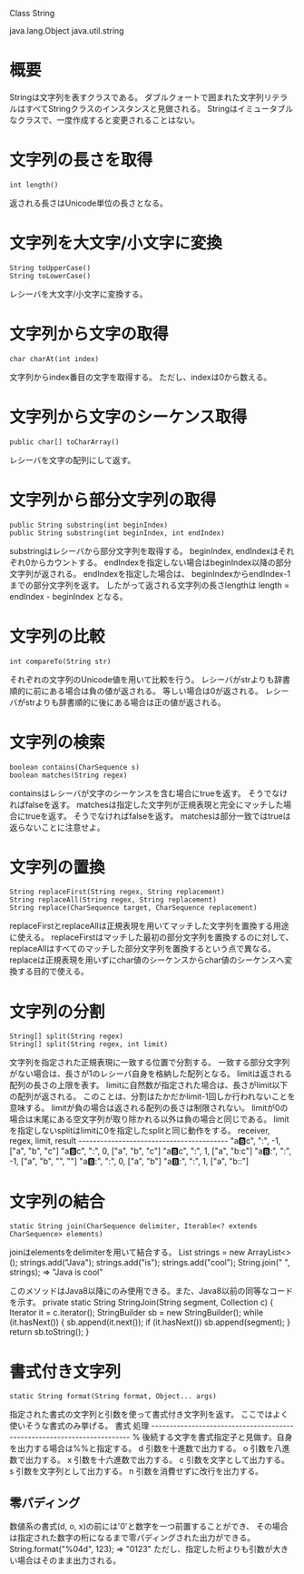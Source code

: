 Class String

java.lang.Object
  java.util.string

# 概要
Stringは文字列を表すクラスである。
ダブルクォートで囲まれた文字列リテラルはすべてStringクラスのインスタンスと見做される。
Stringはイミュータブルなクラスで、一度作成すると変更されることはない。

# 文字列の長さを取得
    int length()
返される長さはUnicode単位の長さとなる。

# 文字列を大文字/小文字に変換
    String toUpperCase()
    String toLowerCase()
レシーバを大文字/小文字に変換する。

# 文字列から文字の取得
    char charAt(int index)
文字列からindex番目の文字を取得する。
ただし、indexは0から数える。

# 文字列から文字のシーケンス取得
    public char[] toCharArray()
レシーバを文字の配列にして返す。

# 文字列から部分文字列の取得
    public String substring(int beginIndex)
    public String substring(int beginIndex, int endIndex)
substringはレシーバから部分文字列を取得する。
beginIndex, endIndexはそれぞれ0からカウントする。
endIndexを指定しない場合はbeginIndex以降の部分文字列が返される。
endIndexを指定した場合は、
beginIndexからendIndex-1までの部分文字列を返す。
したがって返される文字列の長さlengthは
length = endIndex - beginIndex
となる。

# 文字列の比較
    int compareTo(String str)
それぞれの文字列のUnicode値を用いて比較を行う。
レシーバがstrよりも辞書順的に前にある場合は負の値が返される。
等しい場合は0が返される。
レシーバがstrよりも辞書順的に後にある場合は正の値が返される。

# 文字列の検索
    boolean contains(CharSequence s)
    boolean matches(String regex)
containsはレシーバが文字のシーケンスを含む場合にtrueを返す。
そうでなければfalseを返す。
matchesは指定した文字列が正規表現と完全にマッチした場合にtrueを返す。
そうでなければfalseを返す。
matchesは部分一致ではtrueは返らないことに注意せよ。

# 文字列の置換
    String replaceFirst(String regex, String replacement)
    String replaceAll(String regex, String replacement)
    String replace(CharSequence target, CharSequence replacement)
replaceFirstとreplaceAllは正規表現を用いてマッチした文字列を置換する用途に使える。
replaceFirstはマッチした最初の部分文字列を置換するのに対して、
replaceAllはすべてのマッチした部分文字列を置換するという点で異なる。
replaceは正規表現を用いずにchar値のシーケンスからchar値のシーケンスへ変換する目的で使える。

# 文字列の分割
    String[] split(String regex)
    String[] split(String regex, int limit)
文字列を指定された正規表現に一致する位置で分割する。
一致する部分文字列がない場合は、長さが1のレシーバ自身を格納した配列となる。
limitは返される配列の長さの上限を表す。
limitに自然数が指定された場合は、長さがlimit以下の配列が返される。
このことは、分割はたかだかlimit-1回しか行われないことを意味する。
limitが負の場合は返される配列の長さは制限されない。
limitが0の場合は末尾にある空文字列が取り除かれる以外は負の場合と同じである。
limitを指定しないsplitはlimitに0を指定したsplitと同じ動作をする。
    receiver, regex, limit, result
    -----------------------------------------
    "a:b:c",  ":",   -1,   ["a", "b", "c"]
    "a:b:c",  ":",    0,   ["a", "b", "c"]
    "a:b:c",  ":",    1,   ["a", "b:c"]
    "a:b::",  ":",   -1,   ["a", "b", "", ""]
    "a:b::",  ":",    0,   ["a", "b"]
    "a:b::",  ":",    1,   ["a", "b::"]

# 文字列の結合
    static String join(CharSequence delimiter, Iterable<? extends CharSequence> elements)
joinはelementsをdelimiterを用いて結合する。
    List<String> strings = new ArrayList<>();
    strings.add("Java");
    strings.add("is");
    strings.add("cool");
    String.join(" ", strings);
    => "Java is cool"

このメソッドはJava8以降にのみ使用できる。また、Java8以前の同等なコードを示す。
  private static String StringJoin(String segment, Collection<String> c) {
    Iterator<String> it = c.iterator();
    StringBuilder sb = new StringBuilder();
    while (it.hasNext()) {
      sb.append(it.next());
      if (it.hasNext()) sb.append(segment);
    }
    return sb.toString();
  }

# 書式付き文字列
    static String format(String format, Object... args)
指定された書式の文字列と引数を使って書式付き文字列を返す。
ここではよく使いそうな書式のみ挙げる。
    書式  処理
    ------------------------------------------------------------------------
    %     後続する文字を書式指定子と見做す。自身を出力する場合は%%と指定する。
    d     引数を十進数で出力する。
    o     引数を八進数で出力する。
    x     引数を十六進数で出力する。
    c     引数を文字として出力する。
    s     引数を文字列として出力する。
    n     引数を消費せずに改行を出力する。
## 零パディング
数値系の書式(d, o, x)の前には'0'と数字を一つ前置することができ、
その場合は指定された数字の桁になるまで零パディングされた出力ができる。
    String.format("%04d", 123);
    => "0123"
ただし、指定した桁よりも引数が大きい場合はそのまま出力される。

